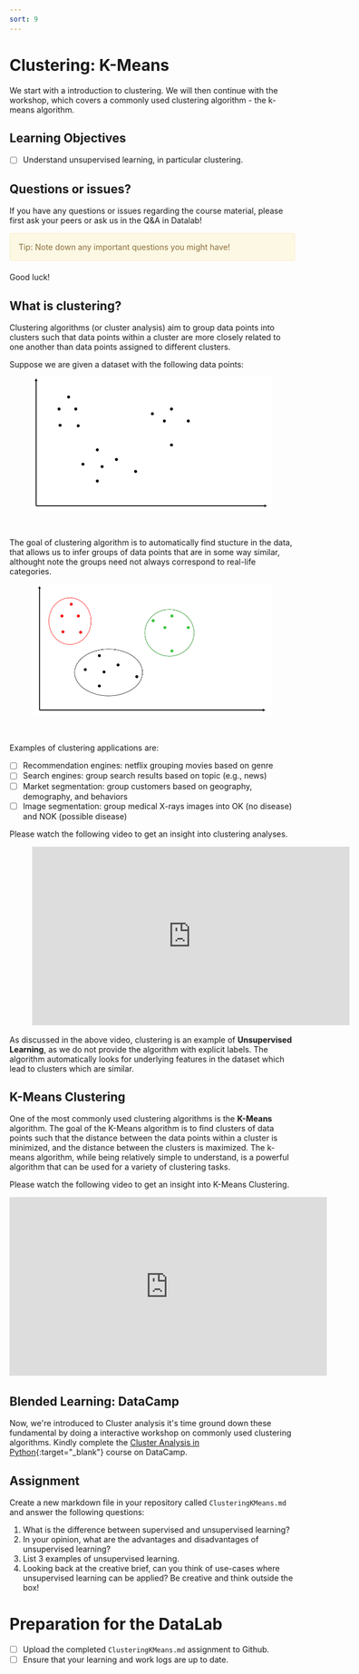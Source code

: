 ```yaml
---
sort: 9
---
```


# Clustering: K-Means

We start with a introduction to clustering. We will then continue with the workshop, which covers a commonly used clustering algorithm - the k-means algorithm. 

## Learning Objectives

- [ ] Understand unsupervised learning, in particular clustering.

## Questions or issues?

If you have any questions or issues regarding the course material, please first ask your peers or ask us in the Q&A in Datalab!

<div style="padding: 15px; border: 1px solid transparent; border-color: transparent; margin-bottom: 20px; border-radius: 4px; color: #8a6d3b;; background-color: #fcf8e3; border-color: #faebcc;">
Tip: Note down any important questions you might have!
 </div>
Good luck!


##  What is clustering?

Clustering algorithms (or cluster analysis) aim to group data points into
clusters such that data points within a cluster are more closely related
to one another than data points assigned to different clusters.

Suppose we are given a dataset with the following data points:

<figure>
    <img src=".\images\clus1.PNG" />
    <figcaption></figcaption>
</figure>
<br>

The goal of clustering algorithm is to automatically find stucture in the data, that allows us to infer groups of data points that are in some way similar, althought note the groups need not always correspond to real-life categories.

<figure>
    <img src=".\images\clus2.PNG" />
    <figcaption></figcaption>
</figure>
<br>

Examples of clustering applications are:
- [ ] Recommendation engines: netflix grouping movies based on genre
- [ ] Search engines: group search results based on topic (e.g., news)
- [ ] Market segmentation: group customers based on geography, demography, and behaviors
- [ ] Image segmentation: group medical X-rays images into OK (no disease) and NOK (possible disease)

Please watch the following video to get an insight into clustering analyses.

<!-- blank line -->
<figure class="video_container">
<iframe width="560" height="315" src="https://www.youtube.com/embed/IUn8k5zSI6g" title="YouTube video player" frameborder="0" allow="accelerometer; autoplay; clipboard-write; encrypted-media; gyroscope; picture-in-picture" allowfullscreen></iframe>
</figure>
<!-- blank line -->

As discussed in the above video, clustering is an example of **Unsupervised Learning**, as we do not provide the
algorithm with explicit labels. The algorithm automatically looks for underlying
features in the dataset which lead to clusters which are similar.

## K-Means Clustering

One of the most commonly used clustering algorithms is the **K-Means** algorithm. The goal of the K-Means algorithm is to find clusters of data points such that the distance between the data points within a cluster is minimized, and the distance between the clusters is maximized. The k-means algorithm, while being relatively simple to understand, is a powerful algorithm that can be used for a variety of clustering tasks.

Please watch the following video to get an insight into K-Means Clustering.

<iframe width="560" height="315" src="https://www.youtube.com/embed/lQ39ZRFfYbI" title="YouTube video player" frameborder="0" allow="accelerometer; autoplay; clipboard-write; encrypted-media; gyroscope; picture-in-picture" allowfullscreen></iframe>


## Blended Learning: DataCamp

Now, we're introduced to Cluster analysis it's time ground down these fundamental by doing a interactive workshop on commonly used clustering algorithms. Kindly complete the [Cluster Analysis in Python](https://app.datacamp.com/learn/courses/cluster-analysis-in-python){:target="_blank"} course on DataCamp.


## Assignment

Create a new markdown file in your repository called `ClusteringKMeans.md` and answer the following questions:

1. What is the difference between supervised and unsupervised learning?
2. In your opinion, what are the advantages and disadvantages of unsupervised learning?
3. List 3 examples of unsupervised learning.
4. Looking back at the creative brief, can you think of use-cases where unsupervised learning can be applied? Be creative and think outside the box!



# Preparation for the DataLab

- [ ] Upload the completed `ClusteringKMeans.md` assignment to Github.
- [ ] Ensure that your learning and work logs are up to date.
